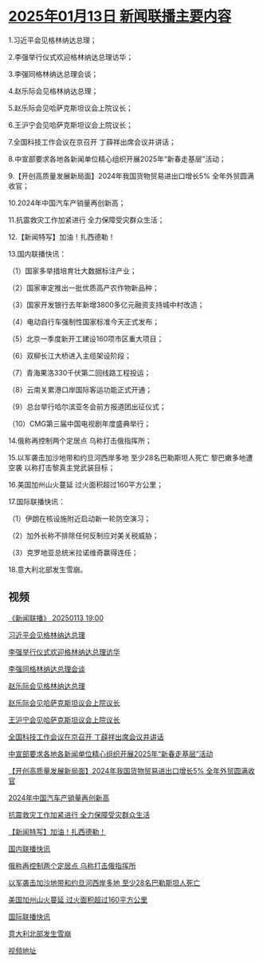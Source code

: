 # [2025年01月13日 新闻联播主要内容](https://tv.cctv.com/lm/xwlb/day/20250113.shtml)

1.习近平会见格林纳达总理；

2.李强举行仪式欢迎格林纳达总理访华；

3.李强同格林纳达总理会谈；

4.赵乐际会见格林纳达总理；

5.赵乐际会见哈萨克斯坦议会上院议长；

6.王沪宁会见哈萨克斯坦议会上院议长；

7.全国科技工作会议在京召开 丁薛祥出席会议并讲话；

8.中宣部要求各地各新闻单位精心组织开展2025年“新春走基层”活动；

9.【开创高质量发展新局面】2024年我国货物贸易进出口增长5% 全年外贸圆满收官；

10.2024年中国汽车产销量再创新高；

11.抗震救灾工作加紧进行 全力保障受灾群众生活；

12.【新闻特写】加油！扎西德勒！

13.国内联播快讯：

（1）国家多举措培育壮大数据标注产业；

（2）国家审定推出一批优质高产农作物新品种；

（3）国家开发银行去年新增3800多亿元融资支持城中村改造；

（4）电动自行车强制性国家标准今天正式发布；

（5）北京一季度新开工建设160项市区重大项目；

（6）双柳长江大桥进入主缆架设阶段；

（7）青海果洛330千伏第二回线路工程投运；

（8）云南关累港口岸国际客运功能正式开通；

（9）总台举行哈尔滨亚冬会前方报道团出征仪式；

（10）CMG第三届中国电视剧年度盛典举行；

14.俄称再控制两个定居点 乌称打击俄指挥所；

15.以军袭击加沙地带和约旦河西岸多地 至少28名巴勒斯坦人死亡 黎巴嫩多地遭空袭 以称打击黎真主党武装目标；

16.美国加州山火蔓延 过火面积超过160平方公里；

17.国际联播快讯：

（1）伊朗在核设施附近启动新一轮防空演习；

（2）加外长称不排除任何反制应对美关税威胁；

（3）克罗地亚总统米拉诺维奇赢得连任；

18.意大利北部发生雪崩。

## 视频

[《新闻联播》 20250113 19:00](https://tv.cctv.com/2025/01/13/VIDEmhYk0aoVWk6zdAIgTkbx250113.shtml)

[习近平会见格林纳达总理](https://tv.cctv.com/2025/01/13/VIDEBZlV1YnymHwt1V9qS87b250113.shtml)

[李强举行仪式欢迎格林纳达总理访华](https://tv.cctv.com/2025/01/13/VIDEvSXTAI8GsEN0mj1Xf4Sr250113.shtml)

[李强同格林纳达总理会谈](https://tv.cctv.com/2025/01/13/VIDExcIB7Ro4Bi9sV4UUL11X250113.shtml)

[赵乐际会见格林纳达总理](https://tv.cctv.com/2025/01/13/VIDExTw1jePsG97mXqrJGWSi250113.shtml)

[赵乐际会见哈萨克斯坦议会上院议长](https://tv.cctv.com/2025/01/13/VIDErEzrppT1fVcfUan5ePwJ250113.shtml)

[王沪宁会见哈萨克斯坦议会上院议长](https://tv.cctv.com/2025/01/13/VIDEzSbXRZPpV5S9BwMfhogK250113.shtml)

[全国科技工作会议在京召开 丁薛祥出席会议并讲话](https://tv.cctv.com/2025/01/13/VIDEPWTPx5oF1n4IZ93lalQO250113.shtml)

[中宣部要求各地各新闻单位精心组织开展2025年“新春走基层”活动](https://tv.cctv.com/2025/01/13/VIDEn39MqkJOiFgHwjQVLOgm250113.shtml)

[【开创高质量发展新局面】2024年我国货物贸易进出口增长5% 全年外贸圆满收官](https://tv.cctv.com/2025/01/13/VIDEAybiiHy27G6OXs3rwChA250113.shtml)

[2024年中国汽车产销量再创新高](https://tv.cctv.com/2025/01/13/VIDEUF5kP3OLkndxQk94cPIA250113.shtml)

[抗震救灾工作加紧进行 全力保障受灾群众生活](https://tv.cctv.com/2025/01/13/VIDEm6zsaFQKyjKxvSqlcs12250113.shtml)

[【新闻特写】加油！扎西德勒！](https://tv.cctv.com/2025/01/13/VIDEOEz9vRQ7QbrfPoEv2gUX250113.shtml)

[国内联播快讯](https://tv.cctv.com/2025/01/13/VIDE0RlW57r3q8SsQsQ1EGhX250113.shtml)

[俄称再控制两个定居点 乌称打击俄指挥所](https://tv.cctv.com/2025/01/13/VIDE4f5NBkJCumuhVnq2cpqQ250113.shtml)

[以军袭击加沙地带和约旦河西岸多地 至少28名巴勒斯坦人死亡](https://tv.cctv.com/2025/01/13/VIDE5hxPKeUSSfqhlKMxJUNq250113.shtml)

[美国加州山火蔓延 过火面积超过160平方公里](https://tv.cctv.com/2025/01/13/VIDExT1l8M2hiYAoCKGpOpqq250113.shtml)

[国际联播快讯](https://tv.cctv.com/2025/01/13/VIDEbWZDi03s9G6RSIaVCvoG250113.shtml)

[意大利北部发生雪崩](https://tv.cctv.com/2025/01/13/VIDEKhMpTBEzUiv7cUCzulxx250113.shtml)

[视频地址](https://tv.cctv.com/lm/xwlb/day/20250113.shtml) 

